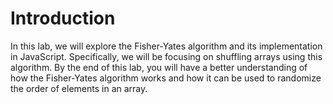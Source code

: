 # Introduction

In this lab, we will explore the Fisher-Yates algorithm and its implementation in JavaScript. Specifically, we will be focusing on shuffling arrays using this algorithm. By the end of this lab, you will have a better understanding of how the Fisher-Yates algorithm works and how it can be used to randomize the order of elements in an array.
